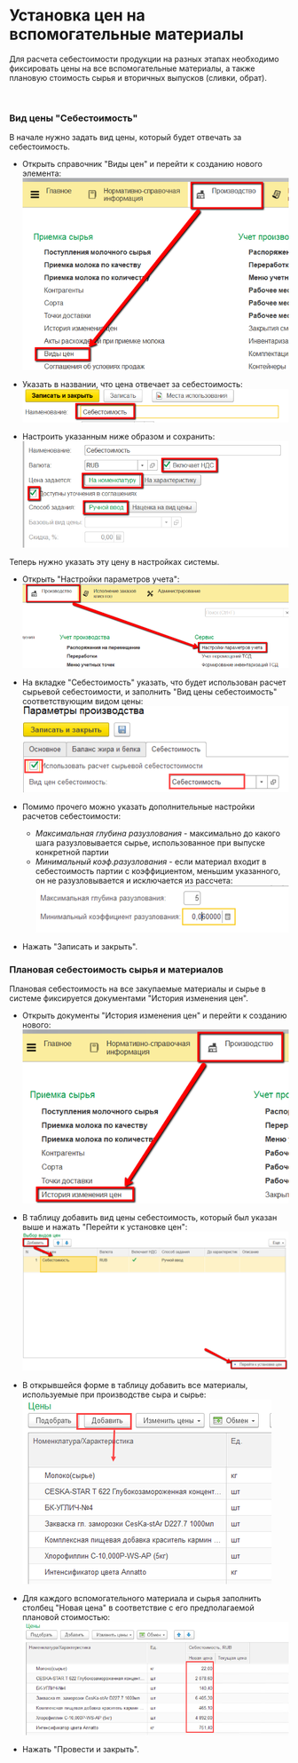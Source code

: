 # Установка цен на вспомогательные материалы


Для расчета себестоимости продукции на разных этапах необходимо
фиксировать цены на все вспомогательные материалы, а также плановую
стоимость сырья и вторичных выпусков (сливки, обрат).

 
<h3> Вид цены "Себестоимость" </h3>

В начале нужно задать вид цены, который будет отвечать за себестоимость.

-   Открыть справочник "Виды цен" и перейти к созданию нового элемента:  
    ![](SettingCostOfMaterials.assets/drex_ustanovka_tsen_na_vspomogatelnye_materialy_custom.png)

-   Указать в названии, что цена отвечает за себестоимость:  
    ![](SettingCostOfMaterials.assets/drex_ustanovka_tsen_na_vspomogatelnye_materialy_custom_2.png)

-   Настроить указанным ниже образом и сохранить:  
    ![](SettingCostOfMaterials.assets/drex_ustanovka_tsen_na_vspomogatelnye_materialy_custom_3.png)


Теперь нужно указать эту цену в настройках системы.

-   Открыть "Настройки параметров учета":  
    ![](SettingCostOfMaterials.assets/drex_ustanovka_tsen_na_vspomogatelnye_materialy_custom_4.png)

-   На вкладке "Себестоимость" указать, что будет использован расчет сырьевой себестоимости, и заполнить "Вид цены себестоимость" соответствующим видом цены:  
    ![](SettingCostOfMaterials.assets/2021-08-03-08-50-43.png)

-   Помимо прочего можно указать дополнительные настройки расчетов себестоимости:
    - *Максимальная глубина разузлования* - максимально до какого шага разузловывается сырье, использованное при выпуске конкретной партии
    - *Минимальный коэф.разузлования* - если материал входит в себестоимость партии с коэффициентом, меньшим указанного, он не разузловывается и исключается из рассчета:  
    ![](SettingCostOfMaterials.assets/2021-08-03-08-53-58.png)
    
-   Нажать "Записать и закрыть".
     


<h3> Плановая себестоимость сырья и материалов </h3>

Плановая себестоимость на все закупаемые материалы и сырье в системе фиксируется документами "История изменения цен".


-   Открыть документы "История изменения цен" и перейти к созданию нового:  
    ![](SettingCostOfMaterials.assets/drex_ustanovka_tsen_na_vspomogatelnye_materialy_custom_6.png)

-   В таблицу добавить вид цены себестоимость, который был указан выше и нажать "Перейти к установке цен":  
    ![](SettingCostOfMaterials.assets/drex_ustanovka_tsen_na_vspomogatelnye_materialy_custom_7.png)

-   В открывшейся форме в таблицу добавить все материалы, используемые при производстве сыра и сырье:  
    ![](SettingCostOfMaterials.assets/2021-08-03-08-22-33.png)

-   Для каждого вспомогательного материала и сырья заполнить столбец "Новая цена" в соответствие с его предполагаемой плановой стоимостью:  
    ![](SettingCostOfMaterials.assets/2021-08-03-08-23-28.png)

-   Нажать "Провести и закрыть".